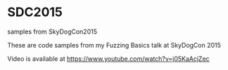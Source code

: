 # SDC2015
samples from SkyDogCon2015

These are code samples from my Fuzzing Basics talk at SkyDogCon 2015

Video is available at https://www.youtube.com/watch?v=j05KaAcjZec
